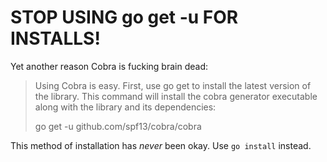 # STOP USING go get -u FOR INSTALLS!

Yet another reason Cobra is fucking brain dead:

> Using Cobra is easy. First, use go get to install the latest version of the library. This command will install the cobra generator executable along with the library and its dependencies:
>
> go get -u github.com/spf13/cobra/cobra

This method of installation has *never* been okay. Use `go install` instead.

